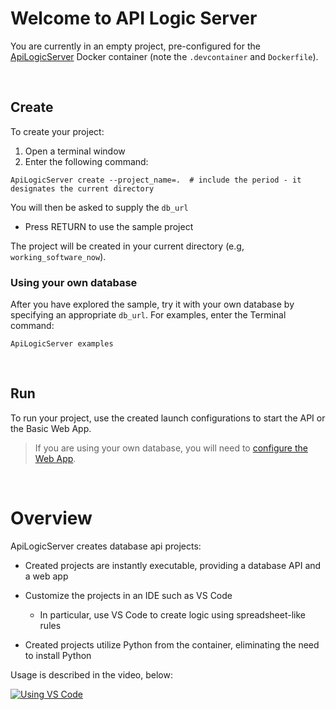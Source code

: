 # Welcome to API Logic Server

You are currently in an empty project, pre-configured for the [ApiLogicServer](https://github.com/valhuber/ApiLogicServer/blob/main/README.md) Docker container
(note the `.devcontainer` and `Dockerfile`).

&nbsp;

## Create

To create your project:
1. Open a terminal window
2. Enter the following command:

```
ApiLogicServer create --project_name=.  # include the period - it designates the current directory
```

You will then be asked to supply the `db_url`
* Press RETURN to use the sample project

The project will be created in your current directory (e.g, `working_software_now`).

### Using your own database
After you have explored the sample, try it with your own database by specifying an appropriate `db_url`.   For examples, enter the Terminal command: 
```
ApiLogicServer examples
```
&nbsp;

## Run
To run your project, use the created launch configurations to start the API or the Basic Web App.

> If you are using your own database, you will need to [configure the Web App](https://github.com/valhuber/ApiLogicServer/wiki/Working-with-Flask-AppBuilder).



&nbsp;&nbsp;
# Overview

ApiLogicServer creates database api projects:

* Created projects are instantly executable, providing a database API and a web app

* Customize the projects in an IDE such as VS Code

   * In particular, use VS Code to create logic using spreadsheet-like rules

* Created projects utilize Python from the container, eliminating the need to install Python

Usage is described in the video, below:

[![Using VS Code](https://github.com/valhuber/ApiLogicServer/blob/main/images/creates-and-runs-video-vsc.png?raw=true?raw=true)](https://youtu.be/-C5O453Q-Mc "Using VS Code with the ApiLogicServer container")
